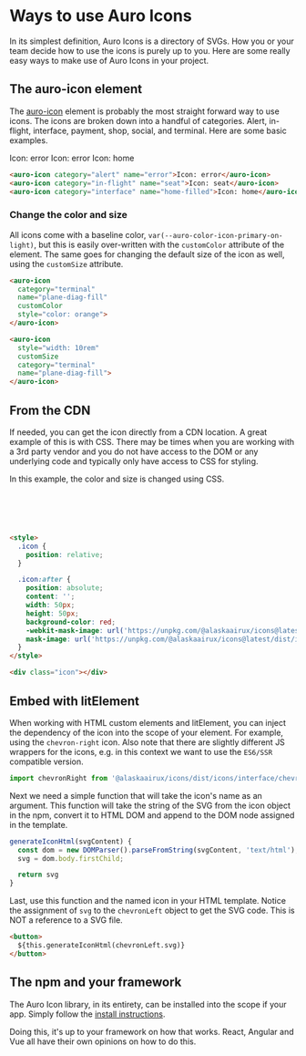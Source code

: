 # Ways to use Auro Icons

In its simplest definition, Auro Icons is a directory of SVGs. How you or your team decide how to use the icons is purely up to you. Here are some really easy ways to make use of Auro Icons in your project.

## The auro-icon element

The [auro-icon](/components/auro/icon) element is probably the most straight forward way to use icons. The icons are broken down into a handful of categories. Alert, in-flight, interface, payment, shop, social, and terminal. Here are some basic examples.

<div class="exampleWrapper">
  <auro-icon category="alert" name="error">Icon: error</auro-icon>
  <auro-icon category="in-flight" name="seat">Icon: error</auro-icon>
  <auro-icon category="interface" name="home-filled">Icon: home</auro-icon>
</div>

```html
<auro-icon category="alert" name="error">Icon: error</auro-icon>
<auro-icon category="in-flight" name="seat">Icon: seat</auro-icon>
<auro-icon category="interface" name="home-filled">Icon: home</auro-icon>
```

### Change the color and size

All icons come with a baseline color, `var(--auro-color-icon-primary-on-light)`, but this is easily over-written with the `customColor` attribute of the element. The same goes for changing the default size of the icon as well, using the `customSize` attribute.

<div class="exampleWrapper">
  <auro-icon
    category="terminal"
    name="plane-diag-fill"
    customColor
    style="color: orange">
  </auro-icon>
</div>

<div class="exampleWrapper">
  <auro-icon
    style="width: 10rem"
    customSize
    category="terminal"
    name="plane-diag-fill">
  </auro-icon>
</div>

```html
<auro-icon
  category="terminal"
  name="plane-diag-fill"
  customColor
  style="color: orange">
</auro-icon>

<auro-icon
  style="width: 10rem"
  customSize
  category="terminal"
  name="plane-diag-fill">
</auro-icon>
```

## From the CDN

If needed, you can get the icon directly from a CDN location. A great example of this is with CSS. There may be times when you are working with a 3rd party vendor and you do not have access to the DOM or any underlying code and typically only have access to CSS for styling.

In this example, the color and size is changed using CSS.

<style>
.box {
  width: 100px;
  height: 60px;
}

.icon {
  position: relative;
}

.icon:after {
  position: absolute;
  content: '';
  width: 50px;
  height: 50px;
  background-color: red;
  -webkit-mask-image: url('https://unpkg.com/@alaskaairux/icons@latest/dist/icons/interface/heart-filled.svg');
  mask-image: url('https://unpkg.com/@alaskaairux/icons@latest/dist/icons/interface/heart-filled.svg');
}
</style>

<div class="exampleWrapper">
  <div class="box">
    <div class="icon"></div>
  </div>
</div>

```html
<style>
  .icon {
    position: relative;
  }

  .icon:after {
    position: absolute;
    content: '';
    width: 50px;
    height: 50px;
    background-color: red;
    -webkit-mask-image: url('https://unpkg.com/@alaskaairux/icons@latest/dist/icons/interface/heart-filled.svg');
    mask-image: url('https://unpkg.com/@alaskaairux/icons@latest/dist/icons/interface/heart-filled.svg');
  }
</style>

<div class="icon"></div>
```

## Embed with litElement

When working with HTML custom elements and litElement, you can inject the dependency of the icon into the scope of your element. For example, using the `chevron-right` icon. Also note that there are slightly different JS wrappers for the icons, e.g. in this context we want to use the `ES6/SSR` compatible version.

```js
import chevronRight from '@alaskaairux/icons/dist/icons/interface/chevron-right.mjs';
```

Next we need a simple function that will take the icon's name as an argument. This function will take the string of the SVG from the icon object in the npm, convert it to HTML DOM and append to the DOM node assigned in the template.

```js
generateIconHtml(svgContent) {
  const dom = new DOMParser().parseFromString(svgContent, 'text/html'),
  svg = dom.body.firstChild;

  return svg
}
```

Last, use this function and the named icon in your HTML template. Notice the assignment of `svg` to the `chevronLeft` object to get the SVG code. This is NOT a reference to a SVG file.

```html
<button>
  ${this.generateIconHtml(chevronLeft.svg)}
</button>
```

## The npm and your framework

The Auro Icon library, in its entirety, can be installed into the scope if your app. Simply follow the [install instructions](https://auro.alaskaair.com/icons/install).

Doing this, it's up to your framework on how that works. React, Angular and Vue all have their own opinions on how to do this.
